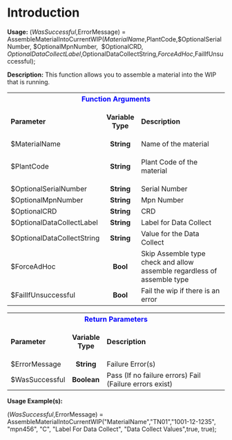 # Introduction

**Usage:** 
($WasSuccessful,$ErrorMessage) = AssembleMaterialIntoCurrentWIP($MaterialName,$PlantCode,$OptionalSerialNumber, $OptionalMpnNumber,  $OptionalCRD, $OptionalDataCollectLabel,$OptionalDataCollectString,$ForceAdHoc,$FailIfUnsuccessful);


**Description:** This function allows you to assemble a material into the WIP that is running. 


<table class="confluenceTable"><tbody><tr><th colspan="3" class="confluenceTh"><span style="color: rgb(0,0,255);">Function Arguments</span></th></tr><tr><td class="confluenceTd"><strong>Parameter</strong></td><td class="confluenceTd"><p style="text-align: center;"><strong>Variable</strong><br /><strong>Type</strong></p></td><td class="confluenceTd"><strong>Description</strong></td></tr><tr><td class="confluenceTd">$MaterialName</td><td style="text-align: center;" class="confluenceTd"><strong>String</strong></td><td class="confluenceTd">Name of the material</td></tr><tr><td colspan="1" class="confluenceTd">$PlantCode</td><td colspan="1" style="text-align: center;" class="confluenceTd"><strong>String </strong></td><td colspan="1" class="confluenceTd"><p>Plant Code of the material</p></td></tr><tr><td colspan="1" class="confluenceTd">$OptionalSerialNumber</td><td colspan="1" style="text-align: center;" class="confluenceTd"><strong>String</strong></td><td colspan="1" class="confluenceTd">Serial Number</td></tr><tr><td colspan="1" class="confluenceTd">$OptionalMpnNumber</td><td colspan="1" class="confluenceTd">  <strong>String</strong></td><td colspan="1" class="confluenceTd">Mpn Number</td></tr><tr><td colspan="1" class="confluenceTd">$OptionalCRD</td><td colspan="1" style="text-align: center;" class="confluenceTd"><strong>String</strong></td><td colspan="1" class="confluenceTd">CRD</td></tr><tr><td colspan="1" class="confluenceTd">$OptionalDataCollectLabel</td><td colspan="1" style="text-align: center;" class="confluenceTd"><strong>String</strong></td><td colspan="1" class="confluenceTd">Label for Data Collect</td></tr><tr><td colspan="1" class="confluenceTd">$OptionalDataCollectString</td><td colspan="1" style="text-align: center;" class="confluenceTd"><strong>String</strong></td><td colspan="1" class="confluenceTd">Value for the Data Collect</td></tr><tr><td colspan="1" class="confluenceTd">$ForceAdHoc</td><td colspan="1" style="text-align: center;" class="confluenceTd"><strong>Bool</strong></td><td colspan="1" class="confluenceTd">Skip Assemble type check and allow assemble regardless of assemble type</td></tr><tr><td colspan="1" class="confluenceTd">$FailIfUnsuccessful</td><td colspan="1" style="text-align: center;" class="confluenceTd"><strong>Bool</strong></td><td colspan="1" class="confluenceTd">Fail the wip if there is an error</td></tr></tbody></table>


<table class="confluenceTable"><tbody><tr><th colspan="3" class="confluenceTh"><span style="color: rgb(0,0,255);">Return Parameters</span></th></tr><tr><td class="confluenceTd"><strong>Parameter</strong></td><td class="confluenceTd"><p style="text-align: center;"><strong>Variable</strong><br /><strong>Type</strong></p></td><td class="confluenceTd"><strong>Description</strong></td></tr><tr><td class="confluenceTd">$ErrorMessage</td><td style="text-align: center;" class="confluenceTd"><strong>String</strong></td><td class="confluenceTd">Failure Error(s)</td></tr><tr><td colspan="1" class="confluenceTd">$WasSuccessful</td><td colspan="1" class="confluenceTd"><strong>Boolean</strong></td><td colspan="1" class="confluenceTd">Pass (If no failure errors) Fail (Failure errors exist)</td></tr></tbody></table>


**Usage Example(s):** 

($WasSuccessful,$ErrorMessage) = AssembleMaterialIntoCurrentWIP("MaterialName","TN01","1001-12-1235", "mpn456", "C", "Label For Data Collect", "Data Collect Values",true, true);
